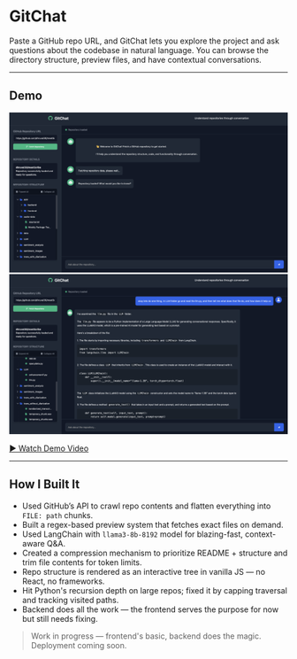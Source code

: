 # GitChat

Paste a GitHub repo URL, and GitChat lets you explore the project and ask questions about the codebase in natural language. You can browse the directory structure, preview files, and have contextual conversations.

---

## Demo

![Demo Screenshot](demo/demo.png)
![Demo Screenshot](demo/demo2.png)



[▶ Watch Demo Video](demo/demo.mov)

---

## How I Built It

- Used GitHub’s API to crawl repo contents and flatten everything into `FILE: path` chunks.
- Built a regex-based preview system that fetches exact files on demand.
- Used LangChain with `llama3-8b-8192` model for blazing-fast, context-aware Q&A.
- Created a compression mechanism to prioritize README + structure and trim file contents for token limits.
- Repo structure is rendered as an interactive tree in vanilla JS — no React, no frameworks.
- Hit Python's recursion depth on large repos; fixed it by capping traversal and tracking visited paths.
- Backend does all the work — the frontend serves the purpose for now but still needs fixing.


> Work in progress — frontend's basic, backend does the magic. Deployment coming soon.
